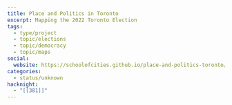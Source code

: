 ```yaml
---
title: Place and Politics in Toronto
excerpt: Mapping the 2022 Toronto Election
tags:
  - type/project
  - topic/elections
  - topic/democracy
  - topic/maps
social:
  website: https://schoolofcities.github.io/place-and-politics-toronto/
categories:
  - status/unknown
hacknight:
  - "[[381]]"
---
```

